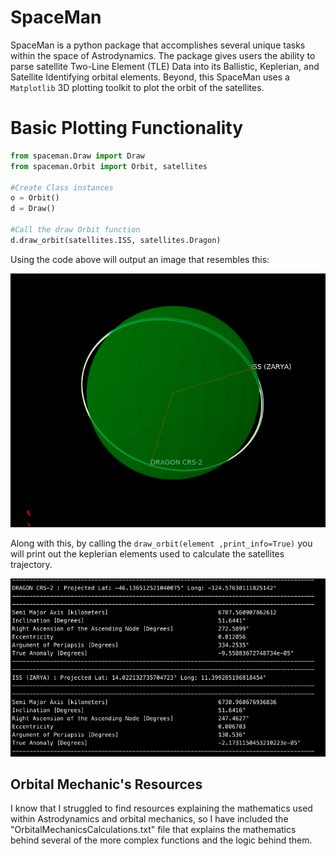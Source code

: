 # SpaceMan

SpaceMan is a python package that accomplishes several unique tasks within the space of Astrodynamics. The package gives users the ability to parse satellite Two-Line Element (TLE) Data into its Ballistic, Keplerian, and Satellite Identifying orbital elements. Beyond, this SpaceMan uses a `Matplotlib` 3D plotting toolkit to plot the orbit of the satellites.

# Basic Plotting Functionality

```python
from spaceman.Draw import Draw
from spaceman.Orbit import Orbit, satellites

#Create Class instances
o = Orbit()
d = Draw()

#Call the draw Orbit function
d.draw_orbit(satellites.ISS, satellites.Dragon)
```

Using the code above will output an image that resembles this:

![alt text](./info/img/ISS_Dragon.png)

Along with this, by calling the `draw_orbit(element ,print_info=True)` you will print out the keplerian elements used to calculate the satellites trajectory.

![alt text](./info/img/example_output.png)







## Orbital Mechanic's Resources
I know that I struggled to find resources explaining the mathematics used within Astrodynamics and orbital mechanics, so I have included the "OrbitalMechanicsCalculations.txt" file that explains the mathematics behind several of the more complex functions and the logic behind them.
